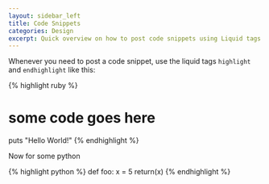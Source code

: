```yaml
---
layout: sidebar_left
title: Code Snippets
categories: Design
excerpt: Quick overview on how to post code snippets using Liquid tags and how to escape or not escape markdown and HTML in your blog entries.
---
```


Whenever you need to post a code snippet, use the liquid tags `highlight` and `endhighlight` like this:

{% highlight ruby %}
# some code goes here
puts "Hello World!"
{% endhighlight %}

Now for some python

{% highlight python %}
def foo:
    x = 5
    return(x)
{% endhighlight %}
